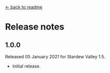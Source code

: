 ﻿﻿[← back to readme](README.md)

# Release notes
## 1.0.0
Released 05 January 2021 for Stardew Valley 1.5.

* Initial release.
